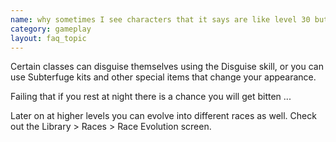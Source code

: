 ```yaml
---
name: why sometimes I see characters that it says are like level 30 but they  are trolls or things like that 
category: gameplay
layout: faq_topic
---
```

Certain classes can disguise themselves using the Disguise skill, or you can use Subterfuge kits and other special items that change your appearance.

Failing that if you rest at night there is a chance you will get bitten ...

Later on at higher levels you can evolve into different races as well. Check out the Library > Races > Race Evolution screen.